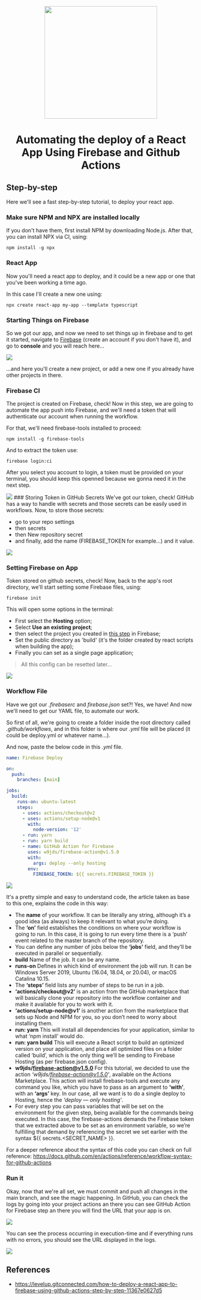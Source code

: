 <div align="center">
  <img width=300px src="./react-native-firebase-1.svg" />
  <h1>Automating the deploy of a React App Using Firebase and Github Actions</h1>
</div>

## Step-by-step
Here we'll see a fast step-by-step tutorial, to deploy your react app.

### Make sure NPM and NPX are installed locally

If you don't have them, first install NPM by downloading Node.js.
After that, you can install NPX via CI, using:

`npm install -g npx`

### React App

Now you'll need a react app to deploy, and it could be a new app or one that you've been working a time ago.

In this case I'll create a new one using:

`npx create react-app my-app --template typescript`

### Starting Things on Firebase

So we got our app, and now we need to set things up in firebase and to get it started, navigate to [Firebase](https://firebase.google.com/) (create an account if you don't have it), and go to **console** and you will reach here...

<img src="./create-project-firebase.png" />

...and here you'll create a new project, or add a new one if you already have other projects in there.

### Firebase CI

The project is created on Firebase, check!
Now in this step, we are going to automate the app push into Firebase, and we'll need a token that will authenticate our account when running the workflow.

For that, we'll need firebase-tools installed to proceed:

`npm install -g firebase-tools`

And to extract the token use:

`firebase login:ci`

After you select you account to login, a token must be provided on your terminal, you should keep this openned because we gonna need it in the next step.

<img src="./authentication-ci.png"/>
### Storing Token in GitHub Secrets
We've got our token, check!
GitHub has a way to handle with secrets and those secrets can be easily used in workflows.
Now, to store those secrets:

* go to your repo settings
* then secrets
* then New repository secret
* and finally, add the name (FIREBASE_TOKEN for example...) and it value.

<img src="./token-secret.png" />

### Setting Firebase on App
Token stored on github secrets, check!
Now, back to the app's root directory, we'll start setting some Firebase files, using:

`firebase init`

This will open some options in the terminal:
* First select the **Hosting** option;
* Select **Use an existing project**;
* then select the project you created in [this step]() in Firebase;
* Set the public directory as 'build' (it's the folder created by react scripts when building the app);
* Finally you can set as a single page application;

> All this config can be resetted later...

<img src="./firebase-init.png" />

### Workflow File
Have we got our *.firebaserc* and *firebase.json* set?! Yes, we have!
And now we'll need to get our YAML file, to automate our work.

So first of all, we're going to create a folder inside the root directory called *.github/workflows*, and in this folder is where our *.yml* file will be placed (it could be deploy.yml or whatever name...).

And now, paste the below code in this *.yml* file.

```yml
name: Firebase Deploy

on:
  push:
    branches: [main]

jobs:
  build:
    runs-on: ubuntu-latest
    steps:
      - uses: actions/checkout@v2
      - uses: actions/setup-node@v1
        with:
          node-version: '12'
      - run: yarn
      - run: yarn build
      - name: GitHub Action for Firebase
        uses: w9jds/firebase-action@v1.5.0
        with:
          args: deploy --only hosting
        env:
          FIREBASE_TOKEN: ${{ secrets.FIREBASE_TOKEN }}
```

<img src="saving-yml-file.png" />

It's a pretty simple and easy to understand code, the article taken as base to this one, explains the code in this way:

* The **name** of your workflow. It can be literally any string, although it’s a good idea (as always) to keep it relevant to what you’re doing.
* The **‘on’** field establishes the conditions on where your workflow is going to run. In this case, it is going to run every time there is a ‘push’ event related to the master branch of the repository.
* You can define any number of jobs below the **‘jobs’** field, and they’ll be executed in parallel or sequentially.
* **build** Name of the job. It can be any name.
* **runs-on** Defines in which kind of environment the job will run. It can be Windows Server 2019, Ubuntu (16.04, 18.04, or 20.04), or macOS Catalina 10.15.
* The **‘steps’** field lists any number of steps to be run in a job.
* **‘actions/checkout@v2’** is an action from the GitHub marketplace that will basically clone your repository into the workflow container and make it available for you to work with it.
* **‘actions/setup-node@v1’** is another action from the marketplace that sets up Node and NPM for you, so you don’t need to worry about installing them.
* **run: yarn** This will install all dependencies for your application, similar to what ‘npm install’ would do.
* **run: yarn build** This will execute a React script to build an optimized version on your application, and place all optimized files on a folder called ‘build’, which is the only thing we’ll be sending to Firebase Hosting (as per firebase.json config).
* **w9jds/firebase-action@v1.5.0** For this tutorial, we decided to use the action *‘w9jds/firebase-action@v1.5.0’*, available on the Actions Marketplace. This action will install firebase-tools and execute any command you like, which you have to pass as an argument to **‘with’**, with an **‘args’** key. In our case, all we want is to do a single deploy to Hosting, hence the *‘deploy — only hosting’*.
* For every step you can pass variables that will be set on the environment for the given step, being available for the commands being executed. In this case, the firebase-actions demands the Firebase token that we extracted above to be set as an environment variable, so we’re fulfilling that demand by referencing the secret we set earlier with the syntax ${{ secrets.<SECRET_NAME> }}.

For a deeper reference about the syntax of this code you can check on full reference: https://docs.github.com/en/actions/reference/workflow-syntax-for-github-actions

### Run it
Okay, now that we're all set, we must commit and push all changes in the main branch, and see the magic happening. In GitHub, you can check the logs by going into your project actions an there you can see GitHub Action for Firebase step an there you will find the URL that your app is on.

<img src="workflow-github.png" />

You can see the process occurring in execution-time and if everything runs with no errors, you should see the URL displayed in the logs.

<img src="all-fine.png" />

## References
* https://levelup.gitconnected.com/how-to-deploy-a-react-app-to-firebase-using-github-actions-step-by-step-11367e0627d5

